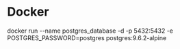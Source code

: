 # Docker

docker run --name postgres_database -d -p 5432:5432 -e POSTGRES_PASSWORD=postgres postgres:9.6.2-alpine
